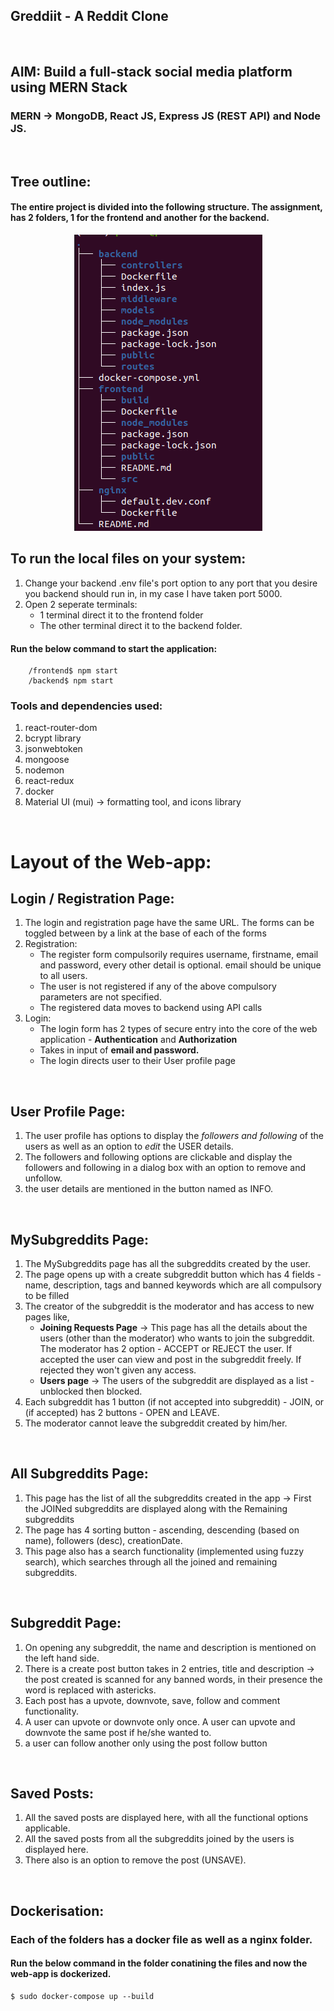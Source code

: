 ## Greddiit - A Reddit Clone
<br/>

## AIM: Build a full-stack social media platform using MERN Stack

### MERN -> MongoDB, React JS, Express JS (REST API) and Node JS.
<br/>


## Tree outline:
#### The entire project is divided into the following structure. The assignment, has 2 folders, 1 for the frontend and another for the backend.


<center><img src=./frontend/images/tree.png /></center>


## To run the local files on your system:
<ol>
<li> Change your backend .env file's port option to any port that you desire you backend should run in, in my case I have taken port 5000.</li>
<li> Open 2 seperate terminals:
<ul>
<li> 1 terminal direct it to the frontend folder </li>
<li> The other terminal direct it to the backend folder. </li>
</ul>
</li>
</ol>

#### Run the below command to start the application:

``` 
    /frontend$ npm start
    /backend$ npm start
```

### Tools and dependencies used:
<ol>
<li>react-router-dom</li>
<li>bcrypt library</li>
<li>jsonwebtoken</li>
<li>mongoose</li>
<li>nodemon</li>
<li>react-redux</li>
<li>docker</li>
<li>Material UI (mui) -> formatting tool, and icons library</li>
</ol>

<br/>

# Layout of the Web-app:

## Login / Registration Page:

<ol>
<li> The login and registration page have the same URL. The forms can be toggled between by a link at the base of each of the forms </li>
<li> Registration:
<ul>
<li> The register form compulsorily requires username, firstname, email and password, every other detail is optional. email should be unique to all users. </li>
<li> The user is not registered if any of the above compulsory parameters are not specified.</li>
<li> The registered data moves to backend using API calls</li>
</ul>
 </li>
<li> Login:
<ul>
<li> The login form has 2 types of secure entry into the core of the web application - <strong>Authentication</strong> and <strong> Authorization </strong></li>
<li>Takes in input of <strong>email and password.</strong></li>
<li> The login directs user to their User profile page</li>
</ul>
</li>
</ol>
<br/>

## User Profile Page:

<ol>
<li> The user profile has options to display the <em>followers and following</em> of the users as well as an option to <em>edit </em>the USER details.</li>
<li> The followers and following options are clickable and display the followers and following in a dialog box with an option to remove and unfollow. </li>
<li> the user details are mentioned in the button named as INFO. </li>
</ol>

<br/>

## MySubgreddits Page:

 <ol>
 <li> The MySubgreddits page has all the subgreddits created by the user.</li>
 <li> The page opens up with a create subgreddit button which has 4 fields - name, description, tags and banned keywords which are all compulsory to be filled</li>
 <li> The creator of the subgreddit is the moderator and has access to new pages like,
 <ul>
 <li> <strong>Joining Requests Page</strong> -> This page has all the details about the users (other than the moderator) who wants to join the subgreddit. The moderator has 2 option - ACCEPT or REJECT the user. If accepted the user can view and post in the subgreddit freely. If rejected they won't given any access.</li>
 <li> <strong>Users page</strong> -> The users of the subgreddit are displayed as a list - unblocked then blocked. </li>
 </ul>
 </li>
 <li> Each subgreddit has 1 button (if not accepted into subgreddit) - JOIN, or (if accepted) has 2 buttons - OPEN and LEAVE. </li>
 <li> The moderator cannot leave the subgreddit created by him/her.</li>
 </ol>


<br/>

 ## All Subgreddits Page:

 <ol>
 <li> This page has the list of all the subgreddits created in the app -> First the JOINed subgreddits are displayed along with the Remaining subgreddits </li>
 <li> The page has 4 sorting button - ascending, descending (based on name), followers (desc), creationDate.</li>
 <li> This page also has a search functionality (implemented using fuzzy search), which searches through all the joined and remaining subgreddits.</li>
 </ol>

<br/>

 ## Subgreddit Page:

 <ol>
 <li>On opening any subgreddit, the name and description is mentioned on the left hand side.</li>
 <li>There is a create post button takes in 2 entries, title and description -> the post created is scanned for any banned words, in their presence the word is replaced with astericks.</li>
 <li> Each post has a upvote, downvote, save, follow and comment functionality.</li>
 <li> A user can upvote or downvote only once. A user can upvote and downvote the same post if he/she wanted to.</li>
 <li> a user can follow another only using the post follow button</li>
 </ol>

<br/>

 ## Saved Posts:
  <ol>
  <li> All the saved posts are displayed here, with all the functional options applicable.</li>
  <li> All the saved posts from all the subgreddits joined by the users is displayed here.</li>
  <li> There also is an option to remove the post (UNSAVE).</li>
  </ol>

<br/>

## Dockerisation: 

###  Each of the folders has a docker file as well as a nginx folder.

#### Run the below command in the folder conatining the files and now the web-app is dockerized.
```
$ sudo docker-compose up --build
```












